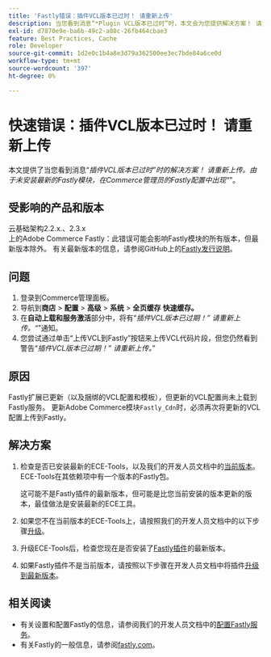 ```yaml
---
title: 'Fastly错误：插件VCL版本已过时！ 请重新上传'
description: 当您看到消息“*Plugin VCL版本已过时”时，本文会为您提供解决方案！ 请重新上传。*”在Commerce管理员的Fastly配置中，由于未安装最新的Fastly模块。
exl-id: d7870e9e-ba6b-49c2-a80c-26fb464cbae3
feature: Best Practices, Cache
role: Developer
source-git-commit: 1d2e0c1b4a8e3d79a362500ee3ec7bde84a6ce0d
workflow-type: tm+mt
source-wordcount: '397'
ht-degree: 0%

---
```


# 快速错误：插件VCL版本已过时！ 请重新上传

本文提供了当您看到消息“*插件VCL版本已过时”时的解决方案！ 请重新上传。由于未安装最新的Fastly模块，在Commerce管理员的Fastly配置中出现“*”。

## 受影响的产品和版本

云基础架构2.2.x.、2.3.x<br>上的Adobe Commerce
Fastly：此错误可能会影响Fastly模块的所有版本，但最新版本除外。 有关最新版本的信息，请参阅GitHub上的[Fastly发行说明](https://github.com/fastly/fastly-magento2/releases)。

## 问题

1. 登录到Commerce管理面板。
1. 导航到&#x200B;**商店** > **配置** > **高级** > **系统** > **全页缓存**   **快速缓存。**
1. 在&#x200B;**自动上载和服务激活**&#x200B;部分中，将有“*插件VCL版本已过期！” 请重新上传。“*”通知。
1. 您尝试通过单击“上传VCL到Fastly”按钮来上传VCL代码片段，但您仍然看到警告“*插件VCL版本已过期！” 请重新上传。*”

## 原因

Fastly扩展已更新（以及捆绑的VCL配置和模板），但更新的VCL配置尚未上载到Fastly服务。 更新Adobe Commerce模块`Fastly_Cdn`时，必须再次将更新的VCL配置上传到Fastly。

## 解决方案

1. 检查是否已安装最新的ECE-Tools，以及我们的开发人员文档中的[当前版本](https://experienceleague.adobe.com/docs/commerce-cloud-service/user-guide/release-notes/cloud-tools-suite.html?lang=zh-Hans)。 ECE-Tools在其依赖项中有一个版本的Fastly包。

   这可能不是Fastly插件的最新版本，但可能是比您当前安装的版本更新的版本，最佳做法是安装最新的ECE工具。

1. 如果您不在当前版本的ECE-Tools上，请按照我们的开发人员文档中的以下步骤[升级](https://experienceleague.adobe.com/docs/commerce-cloud-service/user-guide/dev-tools/ece-tools/update-package.html?lang=zh-Hans)。
1. 升级ECE-Tools后，检查您现在是否安装了[Fastly插件](https://github.com/fastly/fastly-magento2/tree/master/etc/vcl_snippets)的最新版本。
1. 如果Fastly插件不是当前版本，请按照以下步骤在开发人员文档中将插件[升级到最新版本](https://experienceleague.adobe.com/docs/commerce-cloud-service/user-guide/cdn/setup-fastly/fastly-configuration.html?lang=zh-Hans#upgrade-the-fastly-module)。

## 相关阅读

* 有关设置和配置Fastly的信息，请参阅我们的开发人员文档中的[配置Fastly服务](https://experienceleague.adobe.com/docs/commerce-cloud-service/user-guide/cdn/fastly.html?lang=zh-Hans)。
* 有关Fastly的一般信息，请参阅[fastly.com](https://www.fastly.com/)。
